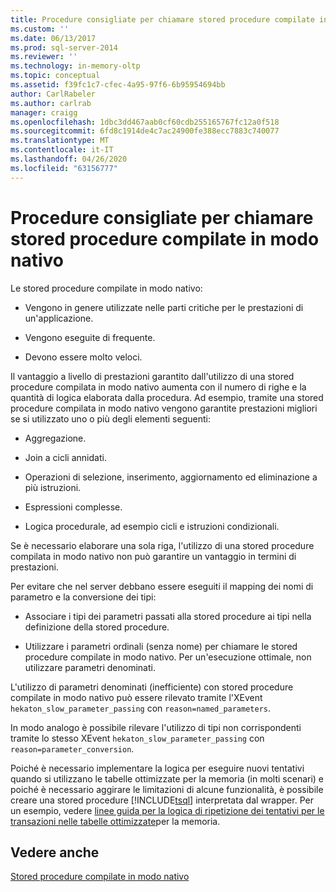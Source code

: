 ```yaml
---
title: Procedure consigliate per chiamare stored procedure compilate in modo nativo | Microsoft Docs
ms.custom: ''
ms.date: 06/13/2017
ms.prod: sql-server-2014
ms.reviewer: ''
ms.technology: in-memory-oltp
ms.topic: conceptual
ms.assetid: f39fc1c7-cfec-4a95-97f6-6b95954694bb
author: CarlRabeler
ms.author: carlrab
manager: craigg
ms.openlocfilehash: 1dbc3dd467aab0cf60cdb255165767fc12a0f518
ms.sourcegitcommit: 6fd8c1914de4c7ac24900fe388ecc7883c740077
ms.translationtype: MT
ms.contentlocale: it-IT
ms.lasthandoff: 04/26/2020
ms.locfileid: "63156777"
---
```

# <a name="best-practices-for-calling-natively-compiled-stored-procedures"></a>Procedure consigliate per chiamare stored procedure compilate in modo nativo
  Le stored procedure compilate in modo nativo:  
  
-   Vengono in genere utilizzate nelle parti critiche per le prestazioni di un'applicazione.  
  
-   Vengono eseguite di frequente.  
  
-   Devono essere molto veloci.  
  
 Il vantaggio a livello di prestazioni garantito dall'utilizzo di una stored procedure compilata in modo nativo aumenta con il numero di righe e la quantità di logica elaborata dalla procedura. Ad esempio, tramite una stored procedure compilata in modo nativo vengono garantite prestazioni migliori se si utilizzato uno o più degli elementi seguenti:  
  
-   Aggregazione.  
  
-   Join a cicli annidati.  
  
-   Operazioni di selezione, inserimento, aggiornamento ed eliminazione a più istruzioni.  
  
-   Espressioni complesse.  
  
-   Logica procedurale, ad esempio cicli e istruzioni condizionali.  
  
 Se è necessario elaborare una sola riga, l'utilizzo di una stored procedure compilata in modo nativo non può garantire un vantaggio in termini di prestazioni.  
  
 Per evitare che nel server debbano essere eseguiti il mapping dei nomi di parametro e la conversione dei tipi:  
  
-   Associare i tipi dei parametri passati alla stored procedure ai tipi nella definizione della stored procedure.  
  
-   Utilizzare i parametri ordinali (senza nome) per chiamare le stored procedure compilate in modo nativo. Per un'esecuzione ottimale, non utilizzare parametri denominati.  
  
 L'utilizzo di parametri denominati (inefficiente) con stored procedure compilate in modo nativo può essere rilevato tramite l'XEvent `hekaton_slow_parameter_passing` con `reason=named_parameters`.  
  
 In modo analogo è possibile rilevare l'utilizzo di tipi non corrispondenti tramite lo stesso XEvent `hekaton_slow_parameter_passing` con `reason=parameter_conversion`.  
  
 Poiché è necessario implementare la logica per eseguire nuovi tentativi quando si utilizzano le tabelle ottimizzate per la memoria (in molti scenari) e poiché è necessario aggirare le limitazioni di alcune funzionalità, è possibile creare una stored procedure [!INCLUDE[tsql](../../includes/tsql-md.md)] interpretata dal wrapper. Per un esempio, vedere [linee guida per la logica di ripetizione dei tentativi per le transazioni nelle tabelle ottimizzate](memory-optimized-tables.md)per la memoria.  
  
## <a name="see-also"></a>Vedere anche  
 [Stored procedure compilate in modo nativo](natively-compiled-stored-procedures.md)  
  
  
